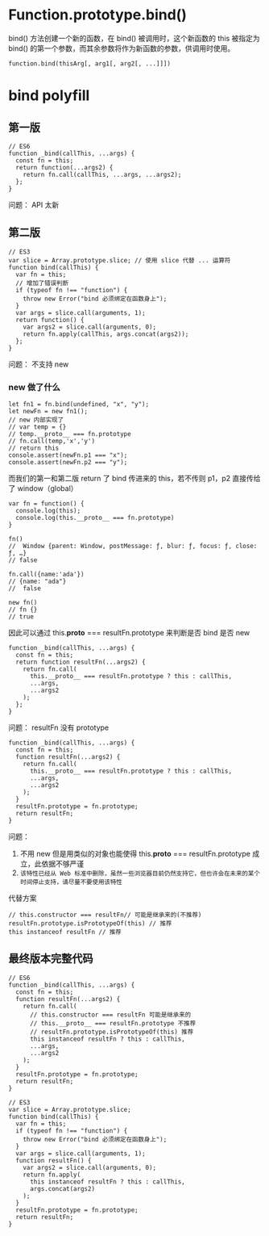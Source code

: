 # Function.prototype.bind()

bind() 方法创建一个新的函数，在 bind() 被调用时，这个新函数的 this 被指定为 bind() 的第一个参数，而其余参数将作为新函数的参数，供调用时使用。

```
function.bind(thisArg[, arg1[, arg2[, ...]]])
```

# bind polyfill

## 第一版

```
// ES6
function _bind(callThis, ...args) {
  const fn = this;
  return function(...args2) {
    return fn.call(callThis, ...args, ...args2);
  };
}
```

问题： API 太新

## 第二版

```
// ES3
var slice = Array.prototype.slice; // 使用 slice 代替 ... 运算符
function bind(callThis) {
  var fn = this;
  // 增加了错误判断
  if (typeof fn !== "function") {
    throw new Error("bind 必须绑定在函数身上");
  }
  var args = slice.call(arguments, 1);
  return function() {
    var args2 = slice.call(arguments, 0);
    return fn.apply(callThis, args.concat(args2));
  };
}
```

问题： 不支持 new

### new 做了什么

```
let fn1 = fn.bind(undefined, "x", "y");
let newFn = new fn1();
// new 内部实现了
// var temp = {}
// temp.__proto__ === fn.prototype
// fn.call(temp,'x','y')
// return this
console.assert(newFn.p1 === "x");
console.assert(newFn.p2 === "y");
```

而我们的第一和第二版 return 了 bind 传进来的 this，若不传则 p1，p2 直接传给了 window（global）

```
var fn = function() {
  console.log(this);
  console.log(this.__proto__ === fn.prototype)
}

fn()
//  Window {parent: Window, postMessage: ƒ, blur: ƒ, focus: ƒ, close: ƒ, …}
// false

fn.call({name:'ada'})
// {name: "ada"}
//  false

new fn()
// fn {}
// true
```

因此可以通过 this.**proto** === resultFn.prototype 来判断是否 bind 是否 new

```
function _bind(callThis, ...args) {
  const fn = this;
  return function resultFn(...args2) {
    return fn.call(
      this.__proto__ === resultFn.prototype ? this : callThis,
      ...args,
      ...args2
    );
  };
}
```

问题： resultFn 没有 prototype

```
function _bind(callThis, ...args) {
  const fn = this;
  function resultFn(...args2) {
    return fn.call(
      this.__proto__ === resultFn.prototype ? this : callThis,
      ...args,
      ...args2
    );
  }
  resultFn.prototype = fn.prototype;
  return resultFn;
}
```

问题：

1. 不用 new 但是用类似的对象也能使得 this.**proto** === resultFn.prototype 成立，此依据不够严谨
2. `该特性已经从 Web 标准中删除，虽然一些浏览器目前仍然支持它，但也许会在未来的某个时间停止支持，请尽量不要使用该特性`

代替方案

```
// this.constructor === resultFn// 可能是继承来的(不推荐)
resultFn.prototype.isPrototypeOf(this) // 推荐
this instanceof resultFn // 推荐
```

## 最终版本完整代码

```
// ES6
function _bind(callThis, ...args) {
  const fn = this;
  function resultFn(...args2) {
    return fn.call(
      // this.constructor === resultFn 可能是继承来的
      // this.__proto__ === resultFn.prototype 不推荐
      // resultFn.prototype.isPrototypeOf(this) 推荐
      this instanceof resultFn ? this : callThis,
      ...args,
      ...args2
    );
  }
  resultFn.prototype = fn.prototype;
  return resultFn;
}

// ES3
var slice = Array.prototype.slice;
function bind(callThis) {
  var fn = this;
  if (typeof fn !== "function") {
    throw new Error("bind 必须绑定在函数身上");
  }
  var args = slice.call(arguments, 1);
  function resultFn() {
    var args2 = slice.call(arguments, 0);
    return fn.apply(
      this instanceof resultFn ? this : callThis,
      args.concat(args2)
    );
  }
  resultFn.prototype = fn.prototype;
  return resultFn;
}
```

